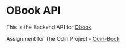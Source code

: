 # OBook API

This is the Backend API for [Obook](https://github.com/rejnowicz281/obook)

Assignment for The Odin Project - [Odin-Book](https://www.theodinproject.com/lessons/nodejs-odin-book)
